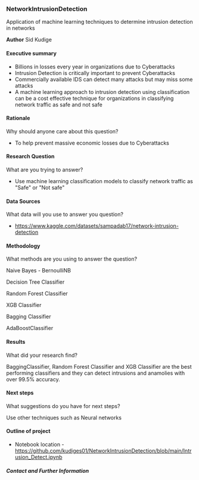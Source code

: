 ### NetworkIntrusionDetection
Application of machine learning techniques to determine intrusion detection in networks

**Author**
Sid Kudige

#### Executive summary

- Billions in losses every year in organizations due to Cyberattacks
- Intrusion Detection is critically important to prevent Cyberattacks
- Commercially available IDS can detect many attacks but may miss some attacks 
- A machine learning approach to intrusion detection using classification can be a cost effective technique for organizations in classifying network traffic as safe and not safe

#### Rationale
Why should anyone care about this question?

- To help prevent massive economic losses due to Cyberattacks

#### Research Question
What are you trying to answer?

- Use machine learning classification models to classify network traffic as "Safe" or "Not safe"

#### Data Sources
What data will you use to answer you question?

- https://www.kaggle.com/datasets/sampadab17/network-intrusion-detection

#### Methodology
What methods are you using to answer the question?

   Naive Bayes - BernoulliNB
   
   Decision Tree Classifier
   
   Random Forest Classifier
   
   XGB Classifier
   
   Bagging Classifier
   
   AdaBoostClassifier

#### Results
What did your research find?

BaggingClassifier, Random Forest Classifier and XGB Classifier are the best performing classifiers and they can detect intrusions and anamolies with over 99.5% accuracy.

#### Next steps
What suggestions do you have for next steps?

Use other techniques such as Neural networks

#### Outline of project

- Notebook location - https://github.com/kudiges01/NetworkIntrusionDetection/blob/main/Intrusion_Detect.ipynb

##### Contact and Further Information

